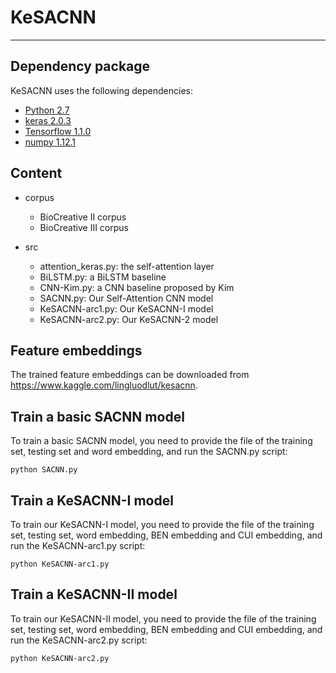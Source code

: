 # KeSACNN
***
## Dependency package

KeSACNN uses the following dependencies:

- [Python 2.7](https://www.python.org/)
- [keras 2.0.3](https://keras.io/)
- [Tensorflow 1.1.0](https://www.tensorflow.org/)
- [numpy 1.12.1](http://www.numpy.org/)

## Content
- corpus
	- BioCreative II corpus
	- BioCreative III corpus

- src
	- attention_keras.py: the self-attention layer
	- BiLSTM.py: a BiLSTM baseline
	- CNN-Kim.py: a CNN baseline proposed by Kim 
	- SACNN.py: Our Self-Attention CNN model
	- KeSACNN-arc1.py: Our KeSACNN-I model
	- KeSACNN-arc2.py: Our KeSACNN-2 model

## Feature embeddings
The trained feature embeddings can be downloaded from https://www.kaggle.com/lingluodlut/kesacnn.

## Train a basic SACNN model
To train a basic SACNN model, you need to provide the file of the training set, testing set and word embedding, and run the SACNN.py script:

```
python SACNN.py  
```
## Train a KeSACNN-I model
To train our KeSACNN-I model, you need to provide the file of the training set, testing set, word embedding, BEN embedding and CUI embedding, and run the KeSACNN-arc1.py script:

```
python KeSACNN-arc1.py 
```
## Train a KeSACNN-II model
To train our KeSACNN-II model, you need to provide the file of the training set, testing set, word embedding, BEN embedding and CUI embedding, and run the KeSACNN-arc2.py script:

```
python KeSACNN-arc2.py 
```